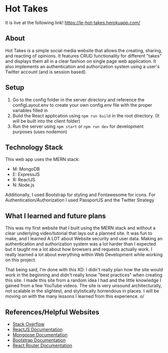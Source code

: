 # Hot Takes

It is live at the following link! https://le-hot-takes.herokuapp.com/

## About

Hot Takes is a simple social media website that allows the creating, sharing, 
and reacting of opinions. It features CRUD functionality for different "takes"
and displays them all in a clear fashion on single page web application.
It also implements an authentication and authorization system using a user's
Twitter account (and is session based).

## Setup

1. Go to the config folder in the server directory and reference the 
configLayout.env to create your own config.env file with the proper
variables filled in
2. Build the React application using `npm run build` in the root
directory. (It will be built into the client folder)
3. Run the server using `npm start` or `npm run dev` for
development purposes (uses nodemon)

## Technology Stack

This web app uses the MERN stack:

- M: MongoDB
- E: ExpressJS
- R: ReactJS
- N: Node.js

Additionally, I used Bootstrap for styling and Fontawesome for icons.
For Authentication/Authorization I used PassportJS and the Twitter Strategy

## What I learned and future plans

This was my first website that I built using the MERN stack and without a clear
underlying video/tutorial that lays out a planned site. It was fun to make, and
I learned A LOT about Website security and user data. Making an authentication and
authorization system was a lot harder than I expected but it taught me a lot about
how browsers and requests actually work. I really learned a lot about everything
within Web Development while working on this project.

That being said, I'm done with this XD. I didn't really plan how the site would
work in the beginning and didn't really know "best practices" when creating this
site. I made this site from a random idea I had and the little knowledge I gained
from a few YouTube videos. The site is very unsound architecturally, not scalable
in the slightest, and stylistically horrendous in places. I will be moving on with
the many lessons I learned from this experience. o/

## References/Helpful Websites

- [Stack Overflow](https://stackoverflow.com/)
- [ReactJS Documentation](https://reactjs.org/docs)
- [Mongoose Documentation](https://mongoosejs.com/)
- [Bootstrap Documentation](https://getbootstrap.com/docs)
- [React Router Documentation](https://reacttraining.com/react-router/web)
